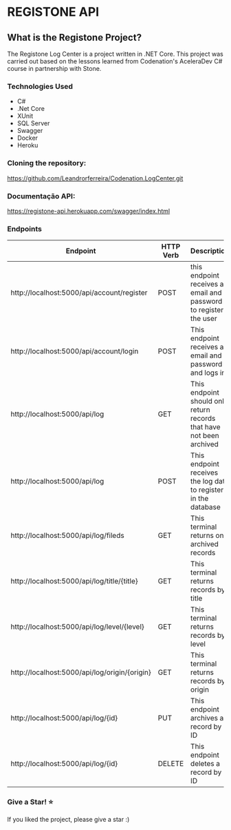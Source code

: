 # REGISTONE API 

## What is the Registone Project?

The Registone Log Center is a project written in .NET Core. 
This project was carried out based on the lessons learned from Codenation's AceleraDev C# course in partnership with Stone.

### Technologies Used

- C#
- .Net Core
- XUnit
- SQL Server
- Swagger
- Docker
- Heroku

### Cloning the repository:
https://github.com/Leandrorferreira/Codenation.LogCenter.git
  
### Documentação API:
https://registone-api.herokuapp.com/swagger/index.html

### Endpoints

Endpoint | HTTP Verb | Description | HTTP Status Code
-------- | --------- | ----------- | ----------------
http://localhost:5000/api/account/register | POST | this endpoint receives an email and password to register the user | 201 Created, 422 Client Error
http://localhost:5000/api/account/login | POST | This endpoint receives an email and password and logs in | 200 Success, 404 Not Found
http://localhost:5000/api/log | GET | This endpoint should only return records that have not been archived | 200 Success, 401 Unauthorized, 404 Not Found
http://localhost:5000/api/log | POST | This endpoint receives the log data to register in the database |  200 Success, 401 Unauthorized, 422 Client Error
http://localhost:5000/api/log/fileds | GET | This terminal returns only archived records | 200 Success, 401 Unauthorized, 404 Not Found
http://localhost:5000/api/log/title/{title} | GET | This terminal returns records by title | 200 Success, 401 Unauthorized, 404 Not Found
http://localhost:5000/api/log/level/{level} | GET | This terminal returns records by level | 200 Success, 401 Unauthorized, 404 Not Found 
http://localhost:5000/api/log/origin/{origin} | GET | This terminal returns records by origin | 200 Success, 401 Unauthorized, 404 Not Found 
http://localhost:5000/api/log/{id} | PUT | This endpoint archives a record by ID | 200 Success, 401 Unauthorized, 404 Not Found 
http://localhost:5000/api/log/{id} | DELETE |This endpoint deletes a record by ID | 200 Success, 401 Unauthorized, 404 Not Found

### Give a Star! ⭐
If you liked the project,  please give a star :)
